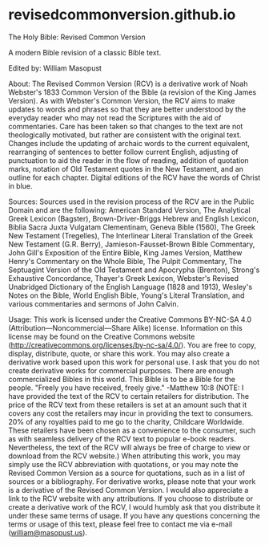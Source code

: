 # revisedcommonversion.github.io
The Holy Bible: Revised Common Version

A modern Bible revision of a classic Bible text.

Edited by: William Masopust

About:
The Revised Common Version (RCV) is a derivative work of Noah Webster's 1833 Common Version of the Bible (a revision of the King James Version). As with Webster's Common Version, the RCV aims to make updates to words and phrases so that they are better understood by the everyday reader who may not read the Scriptures with the aid of commentaries. Care has been taken so that changes to the text are not theologically motivated, but rather are consistent with the original text. Changes include the updating of archaic words to the current equivalent, rearranging of sentences to better follow current English, adjusting of punctuation to aid the reader in the flow of reading, addition of quotation marks, notation of Old Testament quotes in the New Testament, and an outline for each chapter. Digital editions of the RCV have the words of Christ in blue.

Sources:
Sources used in the revision process of the RCV are in the Public Domain and are the following: American Standard Version, The Analytical Greek Lexicon (Bagster), Brown-Driver-Briggs Hebrew and English Lexicon, Biblia Sacra Juxta Vulgatam Clementinam, Geneva Bible (1560), The Greek New Testament (Tregelles), The Interlinear Literal Translation of the Greek New Testament (G.R. Berry), Jamieson-Fausset-Brown Bible Commentary, John Gill's Exposition of the Entire Bible, King James Version, Matthew Henry's Commentary on the Whole Bible, The Pulpit Commentary, The Septuagint Version of the Old Testament and Apocrypha (Brenton), Strong's Exhaustive Concordance, Thayer's Greek Lexicon, Webster's Revised Unabridged Dictionary of the English Language (1828 and 1913), Wesley's Notes on the Bible, World English Bible, Young's Literal Translation, and various commentaries and sermons of John Calvin.

Usage:
This work is licensed under the Creative Commons BY-NC-SA 4.0 (Attribution—Noncommercial—Share Alike) license. Information on this license may be found on the Creative Commons website (http://creativecommons.org/licenses/by-nc-sa/4.0/).
You are free to copy, display, distribute, quote, or share this work. You may also create a derivative work based upon this work for personal use. I ask that you do not create derivative works for commercial purposes. There are enough commercialized Bibles in this world. This Bible is to be a Bible for the people.
"Freely you have received, freely give." -Matthew 10:8
(NOTE: I have provided the text of the RCV to certain retailers for distribution. The price of the RCV text from these retailers is set at an amount such that it covers any cost the retailers may incur in providing the text to consumers. 20% of any royalties paid to me go to the charity, Childcare Worldwide. These retailers have been chosen as a convenience to the consumer, such as with seamless delivery of the RCV text to popular e-book readers. Nevertheless, the text of the RCV will always be free of charge to view or download from the RCV website.)
When attributing this work, you may simply use the RCV abbreviation with quotations, or you may note the Revised Common Version as a source for quotations, such as in a list of sources or a bibliography. For derivative works, please note that your work is a derivative of the Revised Common Version. I would also appreciate a link to the RCV website with any attributions.
If you choose to distribute or create a derivative work of the RCV, I would humbly ask that you distribute it under these same terms of usage. If you have any questions concerning the terms or usage of this text, please feel free to contact me via e-mail (william@masopust.us).
